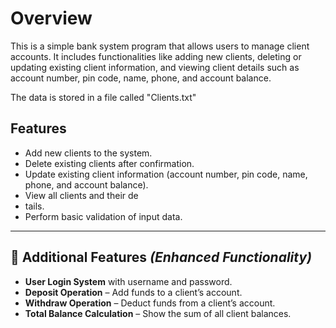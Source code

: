 # Overview
This is a simple bank system program that allows users to manage client accounts. It includes functionalities like adding new clients, deleting or updating existing client information, and viewing client details such as account number, pin code, name, phone, and account balance.

The data is stored in a file called "Clients.txt"

## Features
- Add new clients to the system.
- Delete existing clients after confirmation.
- Update existing client information (account number, pin code, name, phone, and account balance).
- View all clients and their de
- tails.
- Perform basic validation of input data.


---

## 🔐 Additional Features *(Enhanced Functionality)*
- **User Login System** with username and password.  
- **Deposit Operation** – Add funds to a client’s account.  
- **Withdraw Operation** – Deduct funds from a client’s account.  
- **Total Balance Calculation** – Show the sum of all client balances.
